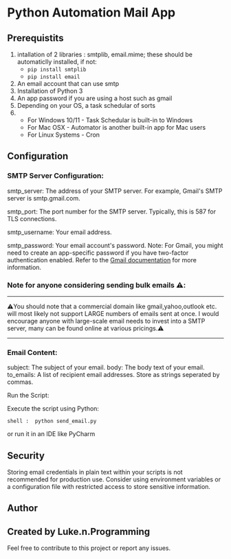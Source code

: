 # Python Automation Mail App
## Prerequistits
1. intallation of 2 libraries : smtplib, email.mime; these should be automaticlly installed, if not:
   - `pip install smtplib`
   - `pip install email`
2.  An email account that can use smtp
3.  Installation of Python 3 
4.  An app password if you are using a host such as gmail
5.  Depending on your OS, a task schedular of sorts
6.  - For Windows 10/11 - Task Schedular is built-in to Windows
    - For Mac OSX - Automator is another built-in app for Mac users
    - For Linux Systems - Cron

## Configuration
### SMTP Server Configuration:

smtp_server: The address of your SMTP server. For example, Gmail's SMTP server is smtp.gmail.com.

smtp_port: The port number for the SMTP server. Typically, this is 587 for TLS connections.

smtp_username: Your email address.

smtp_password: Your email account's password. Note: For Gmail, you might need to create an app-specific password if you have two-factor authentication enabled. Refer to the [Gmail documentation](https://support.google.com/mail/answer/185833?hl=en-GB) for more information.

### Note for anyone considering sending bulk emails ⚠️:
---

⚠️You should note that a commercial domain like gmail,yahoo,outlook etc. will most likely not support LARGE numbers of emails sent at once. I would encourage anyone with large-scale email needs to invest into a SMTP server, many can be found online at various pricings.⚠️

---
### Email Content:

subject: The subject of your email.
body: The body text of your email.
to_emails: A list of recipient email addresses. Store as strings seperated by commas.

Run the Script:

Execute the script using Python:

`shell : 
python send_email.py`

or run it in an IDE like PyCharm


## Security
Storing email credentials in plain text within your scripts is not recommended for production use. Consider using environment variables or a configuration file with restricted access to store sensitive information.

## Author
Created by Luke.n.Programming
--- 
Feel free to contribute to this project or report any issues.
